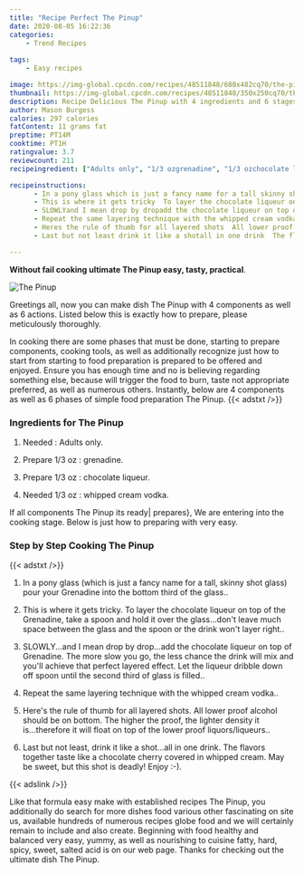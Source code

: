 ```yaml
---
title: "Recipe Perfect The Pinup"
date: 2020-08-05 16:22:36
categories:
    - Trend Recipes
    
tags:
    - Easy recipes

image: https://img-global.cpcdn.com/recipes/48511848/680x482cq70/the-pinup-recipe-main-photo.jpg
thumbnail: https://img-global.cpcdn.com/recipes/48511848/350x250cq70/the-pinup-recipe-main-photo.jpg
description: Recipe Delicious The Pinup with 4 ingredients and 6 stages of easy cooking.
author: Mason Burgess
calories: 297 calories
fatContent: 11 grams fat
preptime: PT14M
cooktime: PT1H
ratingvalue: 3.7
reviewcount: 211
recipeingredient: ["Adults only", "1/3 ozgrenadine", "1/3 ozchocolate liqueur", "1/3 ozwhipped cream vodka"]

recipeinstructions: 
      - In a pony glass which is just a fancy name for a tall skinny shot glass pour your Grenadine into the bottom third of the glass 
      - This is where it gets tricky  To layer the chocolate liqueur on top of the Grenadine take a spoon and hold it over the glassdont leave much space between the glass and the spoon or the drink wont layer right 
      - SLOWLYand I mean drop by dropadd the chocolate liqueur on top of Grenadine  The more slow you go the less chance the drink will mix and youll achieve that perfect layered effect  Let the liqueur dribble down off spoon until the second third of glass is filled 
      - Repeat the same layering technique with the whipped cream vodka 
      - Heres the rule of thumb for all layered shots  All lower proof alcohol should be on bottom  The higher the proof the lighter density it istherefore it will float on top of the lower proof liquorsliqueurs 
      - Last but not least drink it like a shotall in one drink  The flavors together taste like a chocolate cherry covered in whipped cream  May be sweet but this shot is deadly  Enjoy 

---
```




**Without fail cooking ultimate The Pinup easy, tasty, practical**. 


![The Pinup](https://img-global.cpcdn.com/recipes/48511848/680x482cq70/the-pinup-recipe-main-photo.jpg "The Pinup")




Greetings all, now you can make dish The Pinup with 4 components as well as 6 actions. Listed below this is exactly how to prepare, please meticulously thoroughly.

In cooking there are some phases that must be done, starting to prepare components, cooking tools, as well as additionally recognize just how to start from starting to food preparation is prepared to be offered and enjoyed. Ensure you has enough time and no is believing regarding something else, because will trigger the food to burn, taste not appropriate preferred, as well as numerous others. Instantly, below are 4 components as well as 6 phases of simple food preparation The Pinup.
{{< adstxt />}}

### Ingredients for The Pinup


1. Needed  : Adults only.

1. Prepare 1/3 oz : grenadine.

1. Prepare 1/3 oz : chocolate liqueur.

1. Needed 1/3 oz : whipped cream vodka.



If all components The Pinup its ready| prepares}, We are entering into the cooking stage. Below is just how to preparing with very easy.

### Step by Step Cooking The Pinup

{{< adstxt />}}


1. In a pony glass (which is just a fancy name for a tall, skinny shot glass) pour your Grenadine into the bottom third of the glass..



1. This is where it gets tricky.  To layer the chocolate liqueur on top of the Grenadine, take a spoon and hold it over the glass...don&#39;t leave much space between the glass and the spoon or the drink won&#39;t layer right..



1. SLOWLY...and I mean drop by drop...add the chocolate liqueur on top of Grenadine.  The more slow you go, the less chance the drink will mix and you&#39;ll achieve that perfect layered effect.  Let the liqueur dribble down off spoon until the second third of glass is filled..



1. Repeat the same layering technique with the whipped cream vodka..



1. Here&#39;s the rule of thumb for all layered shots.  All lower proof alcohol should be on bottom.  The higher the proof, the lighter density it is...therefore it will float on top of the lower proof liquors/liqueurs..



1. Last but not least, drink it like a shot...all in one drink.  The flavors together taste like a chocolate cherry covered in whipped cream.  May be sweet, but this shot is deadly!  Enjoy :-).





{{< adslink />}}

Like that formula easy make with established recipes The Pinup, you additionally do search for more dishes food various other fascinating on site us, available hundreds of numerous recipes globe food and we will certainly remain to include and also create. Beginning with food healthy and balanced very easy, yummy, as well as nourishing to cuisine fatty, hard, spicy, sweet, salted acid is on our web page. Thanks for checking out the ultimate dish The Pinup.
